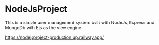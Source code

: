 # NodeJsProject
This is a simple user management system built with NodeJs, Express and MongoDb with Ejs as the view engine.

https://nodejsproject-production.up.railway.app/
